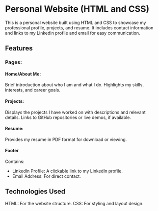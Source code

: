 # Personal Website (HTML and CSS)
This is a personal website built using HTML and CSS to showcase my professional profile, projects, and resume. It includes contact information and links to my LinkedIn profile and email for easy communication.

## Features
### Pages: 
#### Home/About Me:
Brief introduction about who I am and what I do. Highlights my skills, interests, and career goals.
#### Projects:
Displays the projects I have worked on with descriptions and relevant details. Links to GitHub repositories or live demos, if available.
#### Resume:
Provides my resume in PDF format for download or viewing.
#### Footer
Contains:
- LinkedIn Profile: A clickable link to my LinkedIn profile.
- Email Address: For direct contact.

## Technologies Used
HTML: For the website structure.
CSS: For styling and layout design.
